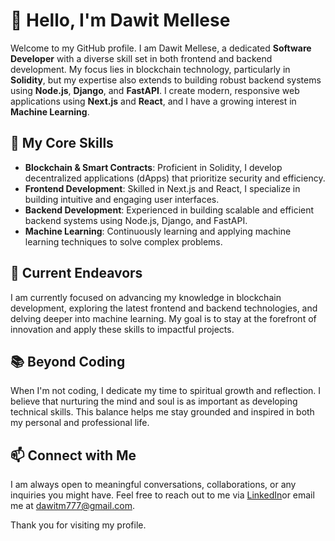 # 👋 Hello, I'm Dawit Mellese

Welcome to my GitHub profile. I am Dawit Mellese, a dedicated **Software Developer** with a diverse skill set in both frontend and backend development. My focus lies in blockchain technology, particularly in **Solidity**, but my expertise also extends to building robust backend systems using **Node.js**, **Django**, and **FastAPI**. I create modern, responsive web applications using **Next.js** and **React**, and I have a growing interest in **Machine Learning**.

## 🚀 My Core Skills
- **Blockchain & Smart Contracts**: Proficient in Solidity, I develop decentralized applications (dApps) that prioritize security and efficiency.
- **Frontend Development**: Skilled in Next.js and React, I specialize in building intuitive and engaging user interfaces.
- **Backend Development**: Experienced in building scalable and efficient backend systems using Node.js, Django, and FastAPI.
- **Machine Learning**: Continuously learning and applying machine learning techniques to solve complex problems.

## 🌱 Current Endeavors
I am currently focused on advancing my knowledge in blockchain development, exploring the latest frontend and backend technologies, and delving deeper into machine learning. My goal is to stay at the forefront of innovation and apply these skills to impactful projects.

## 📚 Beyond Coding
When I'm not coding, I dedicate my time to spiritual growth and reflection. I believe that nurturing the mind and soul is as important as developing technical skills. This balance helps me stay grounded and inspired in both my personal and professional life.

## 📫 Connect with Me
I am always open to meaningful conversations, collaborations, or any inquiries you might have. Feel free to reach out to me via [LinkedIn](https://www.linkedin.com/in/dawit-mellese/)or email me at [dawitm777@gmail.com](mailto:dawitm777@gmail.com).

Thank you for visiting my profile.
